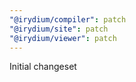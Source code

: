 ```yaml
---
"@irydium/compiler": patch
"@irydium/site": patch
"@irydium/viewer": patch
---
```


Initial changeset
